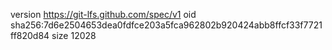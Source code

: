 version https://git-lfs.github.com/spec/v1
oid sha256:7d6e2504653dea0fdfce203a5fca962802b920424abb8ffcf33f7721ff820d84
size 12028
